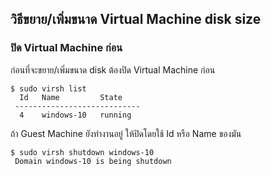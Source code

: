 ## วิธีขยาย/เพิ่มขนาด Virtual Machine disk size

### ปิด Virtual Machine ก่อน

ก่อนที่จะขยาย/เพิ่มขนาด disk ต้องปิด Virtual Machine ก่อน

```console
$ sudo virsh list
  Id   Name         State
 ----------------------------
  4    windows-10   running
```

ถ้า Guest Machine ยังทำงานอยู่ ให้ปิดโดยใช้ Id หรือ Name ของมัน

```console
$ sudo virsh shutdown windows-10
 Domain windows-10 is being shutdown
```